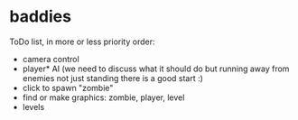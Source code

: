 # baddies

ToDo list, in more or less priority order:

- camera control
- player* AI (we need to discuss what it should do but running away from enemies not just standing there is a good start :)
- click to spawn "zombie"
- find or make graphics: zombie, player, level
- levels
